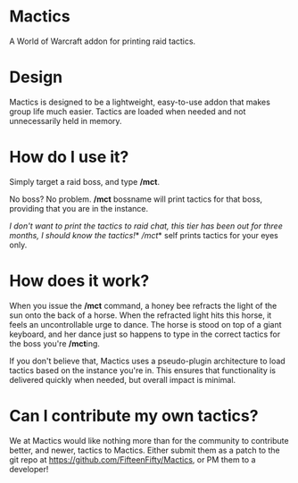 Mactics
=======

A World of Warcraft addon for printing raid tactics.

Design
======

Mactics is designed to be a lightweight, easy-to-use addon that makes group
life much easier. Tactics are loaded when needed and not unnecessarily held
in memory.

How do I use it?
================

Simply target a raid boss, and type **/mct**.

No boss? No problem. **/mct** bossname will print tactics for that boss,
providing that you are in the instance.

*I don't want to print the tactics to raid chat, this tier has been out for
three months, I should know the tactics!** */mct** self prints tactics for
your eyes only.

How does it work?
=================

When you issue the **/mct** command, a honey bee refracts the light of the
sun onto the back of a horse. When the refracted light hits this horse, it
feels an uncontrollable urge to dance. The horse is stood on top of a giant
keyboard, and her dance just so happens to type in the correct tactics for
the boss you're **/mct**ing.

If you don't believe that, Mactics uses a pseudo-plugin architecture to load
tactics based on the instance you're in. This ensures that functionality is
delivered quickly when needed, but overall impact is minimal.

Can I contribute my own tactics?
================================

We at Mactics would like nothing more than for the community to contribute
better, and newer, tactics to Mactics. Either submit them as a patch to the
git repo at https://github.com/FifteenFifty/Mactics, or PM them to a
developer!
